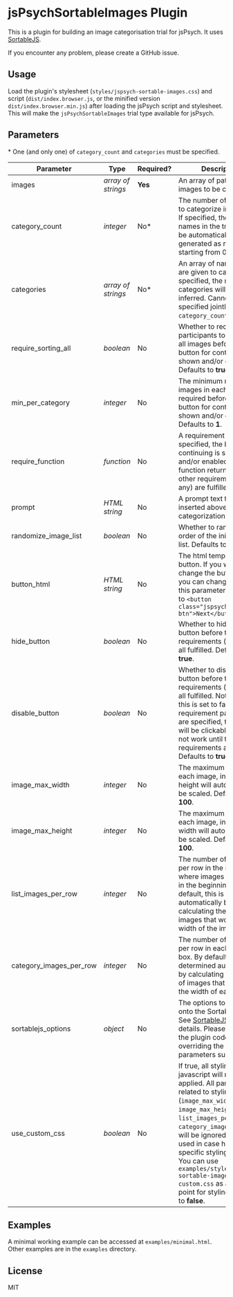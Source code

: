 # jsPsychSortableImages Plugin

This is a plugin for building an image categorisation trial for jsPsych. It uses [SortableJS](https://sortablejs.github.io/Sortable/). 

If you encounter any problem, please create a GitHub issue.

## Usage

Load the plugin's stylesheet (`styles/jspsych-sortable-images.css`) and script (`dist/index.browser.js`, or the minified version `dist/index.browser.min.js`) after loading the jsPsych script and stylesheet. This will make the `jsPsychSortableImages` trial type available for jsPsych. 

## Parameters

\* One (and only one) of `category_count` and `categories` must be specified.

| **Parameter**           | **Type**           | **Required?** | **Description**                                                                                                                                                                                                                                                                                                                                                                           |
|-------------------------|--------------------|---------------|-------------------------------------------------------------------------------------------------------------------------------------------------------------------------------------------------------------------------------------------------------------------------------------------------------------------------------------------------------------------------------------------|
| images                  | _array of strings_ | **Yes**       | An array of paths to the images to be categorized                                                                                                                                                                                                                                                                                                                                         |
| category_count          | _integer_          | No*           | The number of categories to categorize images into. If specified, the category names in the trial data will be automatically generated as numbers, starting from 0.                                                                                                                                                                                                                       |
| categories              | _array of strings_ | No*           | An array of names that are given to categories. If specified, the number of categories will be inferred. Cannot be specified jointly with `category_count`.                                                                                                                                                                                                                               |
| require\_sorting\_all   | _boolean_          | No            | Whether to require participants to categorize all images before the button for continuing is shown and/or enabled. Defaults to **true**.                                                                                                                                                                                                                                                  |
| min\_per\_category      | _integer_          | No            | The minimum number of images in each category required before the button for continuing is shown and/or enabled. Defaults to **1**.                                                                                                                                                                                                                                                       |
| require\_function       | _function_         | No            | A requirement function. If specified, the button for continuing is shown and/or enabled only if this function returns true and other requirements (if any) are fulfilled.                                                                                                                                                                                                                 |
| prompt                  | _HTML string_      | No            | A prompt text that is inserted above the categorization zone.                                                                                                                                                                                                                                                                                                                             |
| randomize_image_list    | _boolean_          | No            | Whether to randomize the order of the initial image list. Defaults to **true**.                                                                                                                                                                                                                                                                                                           |
| button\_html            | _HTML string_      | No            | The html template for the button. If you want to change the button text, you can change it using this parameter. Defaults to `<button class="jspsych-btn">Next</button>`                                                                                                                                                                                                                  |
| hide\_button            | _boolean_          | No            | Whether to hide the button before the requirements (if any) are all fulfilled. Defaults to **true**.                                                                                                                                                                                                                                                                                      |
| disable\_button         | _boolean_          | No            | Whether to disable the button before the requirements (if any) are all fulfilled. Note that if this is set to false but the requirement parameters are specified, the button will be clickable, but will not work until those requirements are fulfilled. Defaults to **true**.                                                                                                           |
| image_max_width         | _integer_          | No            | The maximum width of each image, in pixels. The height will automatically be scaled. Defaults to **100**.                                                                                                                                                                                                                                                                                 |
| image_max_height        | _integer_          | No            | The maximum height of each image, in pixels. The width will automatically be scaled. Defaults to **100**.                                                                                                                                                                                                                                                                                 |
| list_images_per_row     | _integer_          | No            | The number of images per row in the image list where images are placed in the beginning. By default, this is determined automatically by calculating the number of images that would fit the width of the image list.                                                                                                                                                                     |
| category_images_per_row | _integer_          | No            | The number of images per row in each category box. By default, this is determined automatically by calculating the number of images that would fit the width of each box.                                                                                                                                                                                                                 |
| sortablejs_options      | _object_           | No            | The options to be passed onto the Sortable object. See [SortableJS](https://sortablejs.github.io/Sortable/) for more details. Please also check the plugin code to avoid overriding the crucial parameters such as `group`                                                                                                                                                                |
| use_custom_css          | _boolean_          | No            | If true, all styling done via javascript will not be applied. All parameters related to styling (`image_max_width`, `image_max_height`, `list_images_per_row`, `category_images_per_row`) will be ignored. To be used in case highly specific styling is needed. You can use `examples/styles/jspsych-sortable-images-custom.css` as a starting point for styling. Defaults to **false**. |

## Examples

A minimal working example can be accessed at `examples/minimal.html`.  Other examples are in the `examples` directory.

## License

MIT